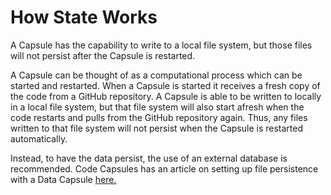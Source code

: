 # How State Works
A Capsule has the capability to write to a local file system, but those files will not persist after the Capsule is restarted. 

A Capsule can be thought of as a computational process which can be started and restarted. When a Capsule is started it receives a fresh copy of the code from a GitHub repository. A Capsule is able to be written to locally in a local file system, but that file system will also start afresh when the code restarts and pulls from the GitHub repository again. Thus, any files written to that file system will not persist when the Capsule is restarted automatically.

Instead, to have the data persist, the use of an external database is recommended. 
Code Capsules has an article on setting up file persistence with a Data Capsule [here.](https://codecapsules.io/docs/reference/set-up-file-data-capsule/)
